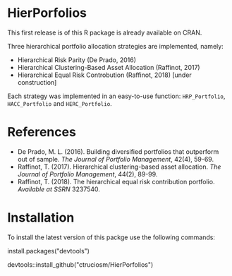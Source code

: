 # HierPorfolios

This first release is of this R package is already available on CRAN.

Three hierarchical portfolio allocation strategies are implemented, namely:

- Hierarchical Risk Parity (De Prado, 2016)
- Hierarchical Clustering-Based Asset Allocation (Raffinot, 2017)
- Hierarchical Equal Risk Controbution (Raffinot, 2018) [under construction]

Each strategy was implemented in an easy-to-use function: `HRP_Portfolio`, `HACC_Portfolio` and `HERC_Portfolio`.

# References

- De Prado, M. L. (2016). Building diversified portfolios that outperform out of sample. _The Journal of Portfolio Management_, 42(4), 59-69.
- Raffinot, T. (2017). Hierarchical clustering-based asset allocation. _The Journal of Portfolio Management_, 44(2), 89-99.
- Raffinot, T. (2018). The hierarchical equal risk contribution portfolio. _Available at SSRN_ 3237540.


# Installation

To install the latest version of this packge use the following commands:

install.packages("devtools")

devtools::install_github("ctruciosm/HierPorfolios")

